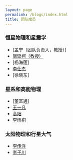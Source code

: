 ```yaml
---
layout: page
permalink: /blogs/index.html
title: 团队成员
---
```


### 恒星物理和星震学
- [盖宁（团队负责人，教授）]<br>
- [唐延柯（教授）](https://newborn668.github.io/blogs/cv/tyk)<br>
- [杨海莲]<br>
- [李仕杰](https://newborn668.github.io/blogs/cv/lsj)<br>
- [徐晓东]<br>
### 星系和高能物理
- [董富通]<br>
- [王一凡](https://newborn668.github.io/blogs/cv/wyf)<br>
- [高阳](https://newborn668.github.io/blogs/cv/gy)<br>
- [李雨桐](https://newborn668.github.io/blogs/cv/lyt)<br>
### 太阳物理和行星大气
- [李传洋](https://newborn668.github.io/blogs/cv/lcy)<br>
- [李子川](https://newborn668.github.io/blogs/cv/lcy)<br>